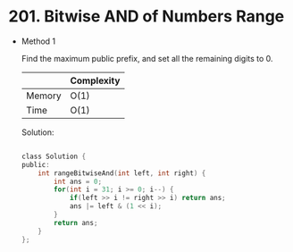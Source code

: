 # 201. Bitwise AND of Numbers Range
- Method 1

    Find the maximum public prefix, and set all the remaining digits to 0.

    | |   Complexity  |
    | ----------- | ----------- | 
    |  Memory     | O(1) | 
    |      Time       |  O(1) | 


    Solution:

    ``` h

    class Solution {
    public:
        int rangeBitwiseAnd(int left, int right) {
            int ans = 0;
            for(int i = 31; i >= 0; i--) {
                if(left >> i != right >> i) return ans;
                ans |= left & (1 << i);
            }
            return ans;
        }
    };

    ```

<!-- - Method 2

    This is another method.

    | |   Complexity  |
    | ----------- | ----------- | 
    |  Memory     | O(n) | 
    |      Time       |  O(n) | 


    Solution:

    ``` h



    ```

- Additional Knowledge:
       
    Here are some additional knowledge.



<br> -->